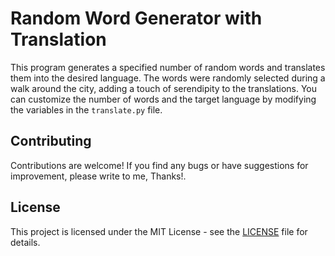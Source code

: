 # Random Word Generator with Translation

This program generates a specified number of random words and translates them into the desired language. The words were randomly selected during a walk around the city, adding a touch of serendipity to the translations. You can customize the number of words and the target language by modifying the variables in the `translate.py` file.

## Contributing

Contributions are welcome! If you find any bugs or have suggestions for improvement, please write to me, Thanks!.

## License

This project is licensed under the MIT License - see the [LICENSE](LICENSE) file for details.

